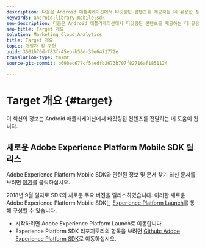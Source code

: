 ```yaml
---
description: 다음은 Android 애플리케이션에서 타깃팅된 콘텐츠를 제공하는 데 유용한 정보입니다.
keywords: android;library;mobile;sdk
seo-description: 다음은 Android 애플리케이션에서 타깃팅된 콘텐츠를 제공하는 데 유용한 정보입니다.
seo-title: Target 개요
solution: Marketing Cloud,Analytics
title: Target 개요
topic: 개발자 및 구현
uuid: 3501b76d-f83f-45eb-b56d-39e6471772e
translation-type: tm+mt
source-git-commit: b690ec677cf5aedfb2673b707f82716af1851124

---
```



# Target 개요 {#target}

이 섹션의 정보는 Android 애플리케이션에서 타깃팅된 컨텐츠를 전달하는 데 도움이 됩니다.

## 새로운 Adobe Experience Platform Mobile SDK 릴리스

Adobe Experience Platform Mobile SDK와 관련된 정보 및 문서 찾기 최신 문서를 보려면 [여기](https://aep-sdks.gitbook.io/docs/)를 클릭하십시오.

2018년 9월 일자로 SDK의 새로운 주요 버전을 릴리스하였습니다. 이러한 새로운 Adobe Experience Platform Mobile SDK는 [Experience Platform Launch](https://www.adobe.com/experience-platform/launch.html)를 통해 구성할 수 있습니다.

* 시작하려면 Adobe Experience Platform Launch로 이동합니다.
* Experience Platform SDK 리포지토리의 항목을 보려면 [Github: Adobe Experience Platform SDK](https://github.com/Adobe-Marketing-Cloud/acp-sdks)로 이동하십시오.

